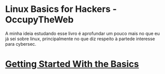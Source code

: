 # Linux Basics for Hackers - OccupyTheWeb

A minha ideia estudando esse livro é aprofundar um pouco mais no que eu já sei sobre linux, principalmente no que diz respeito à partede interesse para cybersec.

# [Getting Started With the Basics](./chapter1.md)
